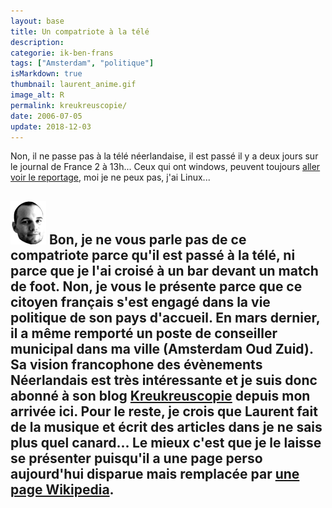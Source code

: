 ```yaml
---
layout: base
title: Un compatriote à la télé
description: 
categorie: ik-ben-frans
tags: ["Amsterdam", "politique"]
isMarkdown: true
thumbnail: laurent_anime.gif
image_alt: R
permalink: kreukreuscopie/
date: 2006-07-05
update: 2018-12-03
---
```




Non, il ne passe pas à la télé néerlandaise, il est passé il y a deux jours sur le journal de France 2 à 13h... Ceux qui ont windows, peuvent toujours [aller voir le reportage](http://jt.france2.fr/13h/index-fr.php?jt=0&start=1836), moi je ne peux pas, j'ai Linux...

![R](laurent_anime.gif)
Bon, je ne vous parle pas de ce compatriote parce qu'il est passé à la télé, ni parce que je l'ai croisé à un bar devant un match de foot. Non, je vous le présente parce que ce citoyen français s'est engagé dans la vie politique de son pays d'accueil. En mars dernier, il a même remporté un poste de conseiller municipal dans ma ville (Amsterdam Oud Zuid). Sa vision francophone des évènements Néerlandais est très intéressante et je suis donc abonné à son blog [Kreukreuscopie](http://laurentchambon.blogspot.com/) depuis mon arrivée ici. Pour le reste, je crois que Laurent fait de la musique et écrit des articles dans je ne sais plus quel canard... Le mieux c'est que je le laisse se présenter puisqu'il a une page perso aujourd'hui disparue mais remplacée par [une page Wikipedia](https://fr.wikipedia.org/wiki/Laurent_Chambon).
---